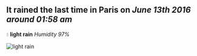## It rained the last time in Paris on *June 13th 2016 around 01:58 am*
💧  **light rain** *Humidity 97%*

![light rain](http://openweathermap.org/img/w/10n.png)
